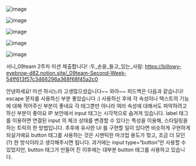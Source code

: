 ![image](https://user-images.githubusercontent.com/76837780/173296863-5a1f04fa-fc5e-4455-b87b-3c4793df0c20.png)

![image](https://user-images.githubusercontent.com/76837780/173296898-7a8a69da-8ec7-4354-946a-9c0892eb7069.png)

![image](https://user-images.githubusercontent.com/76837780/173296928-d9f8d418-38f5-4792-9ce1-33d85f1c50b3.png)

![image](https://user-images.githubusercontent.com/76837780/173297252-cada8f15-0183-4373-933c-ae70153a4124.png)

![image](https://user-images.githubusercontent.com/76837780/173297288-9285a799-b5c6-41f6-a050-a6625f966954.png)


서니_09team 2주차 미션 제출합니다! :두_손을_들고_있는_사람:
https://billowy-eyebrow-d82.notion.site/_09team-Second-Week-54ff613f57c3466296a368f68f45a2c0

안녕하세요! 미션 하시느라 고생많으셨습니다~~ 와아~~ 피드백은 다음과 같습니다!
escape 문자를 사용하신 부분 좋았습니다 :) 사용하신 후에 각 속성이나 텍스트의 기능에 대해 적어주신 부분이 좋네요
각 태그뿐만 아니라 여러 속성에 대해서도 파악하려고 하신 부분이 좋아요
IP 보안에서 input 태그는 시각적으로 숨겨져 있습니다. label 태그를 이용하면 연결된 input 의 체크 상태를 변경할 수 있다는 특성을 이용해, 스타일링을 하는 트릭의 한 방법입니다. 추후에 유사한 UI 를 구현할 일이 있다면 비슷하게 구현하게 되실거에요
button 태그를 사용하는 것은 시맨틱한 마크업 용도가 맞고, 조금 더 모던(?) 한 방식이라고 생각해주시면 됩니다. 과거에는 input type=“button”만 사용할 수 있었지만, button 태그가 만들어 진 이후에는 대부분 button 태그를 사용하고 있습니다.
